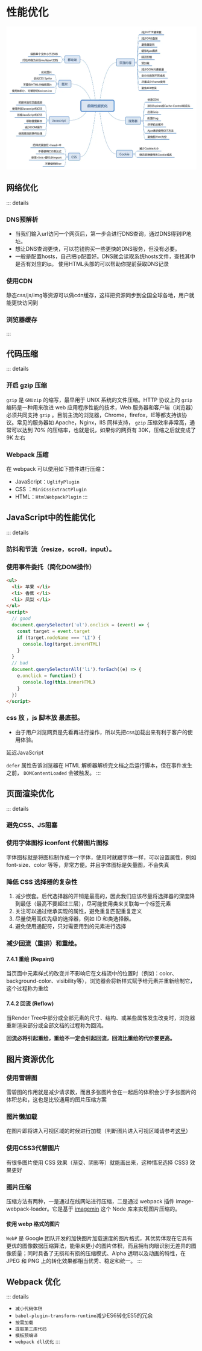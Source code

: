 # 性能优化

![雅虎军规](./img/yahu.png)

## 网络优化

::: details

### DNS预解析

*   当我们输入url访问一个网页后，第一步会进行DNS查询，通过DNS得到IP地址。
*   想让DNS查询更快，可以花钱购买一些更快的DNS服务，但没有必要。
*   一般是配置hosts，自己把ip配置好。DNS就会读取系统hosts文件，查找其中是否有对应的ip。 使用HTML头部的<link rel='dns-prefetch' href='…' />可以帮助你提前获取DNS记录

### 使用CDN

静态css/js/img等资源可以做cdn缓存，这样把资源同步到全国全球各地，用户就能更快访问到

### 浏览器缓存

:::

## 代码压缩

::: details

### 开启 gzip 压缩

`gzip` 是 `GNUzip` 的缩写，最早用于 UNIX 系统的文件压缩。HTTP 协议上的 `gzip` 编码是一种用来改进 web 应用程序性能的技术，Web 服务器和客户端（浏览器）必须共同支持 `gzip` 。目前主流的浏览器，Chrome，firefox，IE等都支持该协议。常见的服务器如 Apache，Nginx，IIS 同样支持， `gzip` 压缩效率非常高，通常可以达到 70% 的压缩率，也就是说，如果你的网页有 30K，压缩之后就变成了 9K 左右

### Webpack 压缩

在 webpack 可以使用如下插件进行压缩：

*   JavaScript：`UglifyPlugin`
*   CSS ：`MiniCssExtractPlugin`
*   HTML：`HtmlWebpackPlugin`
:::

## JavaScript中的性能优化

::: details

### 防抖和节流（resize，scroll，input）。

### 使用事件委托（简化DOM操作）

```html
<ul>
  <li> 苹果 </li>
  <li> 香蕉 </li>
  <li> 凤梨 </li>
</ul> ​
<script>
  // good
  document.querySelector('ul').onclick = (event) => {
    const target = event.target
    if (target.nodeName === 'LI') {
      console.log(target.innerHTML)
    }
  }​
  // bad
  document.querySelectorAll('li').forEach((e) => {
    e.onclick = function() {
      console.log(this.innerHTML)
    }
  })
</script>
```

### css 放 ，js 脚本放 最底部。

*   由于用户浏览网页是先看再进行操作，所以先把css加载出来有利于客户的使用体验。

延迟JavaScript

`defer` 属性告诉浏览器在 HTML 解析器解析完文档之后运行脚本，但在事件发生之前， `DOMContentLoaded` 会被触发。
:::

## 页面渲染优化

::: details

### 避免CSS、JS阻塞

### 使用字体图标 iconfont 代替图片图标

字体图标就是将图标制作成一个字体，使用时就跟字体一样，可以设置属性，例如 font-size、color 等等，非常方便。并且字体图标是矢量图，不会失真

### 降低 CSS 选择器的复杂性

1.  减少嵌套。后代选择器的开销是最高的，因此我们应该尽量将选择器的深度降到最低（最高不要超过三层），尽可能使用类来关联每一个标签元素
1.  关注可以通过继承实现的属性，避免重复匹配重复定义
1.  尽量使用高优先级的选择器，例如 ID 和类选择器。
1.  避免使用通配符，只对需要用到的元素进行选择

### 减少回流（重排）和重绘。

#### 7.4.1 重绘 (Repaint)

当页面中元素样式的改变并不影响它在文档流中的位置时（例如：color、background-color、visibility等），浏览器会将新样式赋予给元素并重新绘制它，这个过程称为重绘

#### 7.4.2 回流 (Reflow)

当Render Tree中部分或全部元素的尺寸、结构、或某些属性发生改变时，浏览器重新渲染部分或全部文档的过程称为回流。

**回流必将引起重绘，重绘不一定会引起回流，回流比重绘的代价要更高。**

## 图片资源优化

### 使用雪碧图

雪碧图的作用就是减少请求数，而且多张图片合在一起后的体积会少于多张图片的体积总和，这也是比较通用的图片压缩方案

### 图片懒加载

在图片即将进入可视区域的时候进行加载（判断图片进入可视区域请参考[这里](https://juejin.cn/post/7178783712363708475#heading-28)）

### 使用CSS3代替图片

有很多图片使用 CSS 效果（渐变、阴影等）就能画出来，这种情况选择 CSS3 效果更好

### 图片压缩

压缩方法有两种，一是通过在线网站进行压缩，二是通过 webpack 插件 image-webpack-loader。它是基于 [imagemin](https://link.juejin.cn/?target=https%3A%2F%2Flink.segmentfault.com%2F%3Fenc%3D6SFBEjb9%2FrzIZGfOUStOJw%3D%3D.%2Bf0Zw4j1CQG%2B3h9FDEUcmMrWACqiCYz06EmP4BxMagRAdgpHKY5LqwmVWYq9L%2FENvVhS9SUbVatpPn6kZMHKp%2B%2FxXnsenceQ5QcMKwcb8ks%3D) 这个 Node 库来实现图片压缩的。

#### 使用 webp 格式的图片

`WebP` 是 Google 团队开发的加快图片加载速度的图片格式，其优势体现在它具有更优的图像数据压缩算法，能带来更小的图片体积，而且拥有肉眼识别无差异的图像质量；同时具备了无损和有损的压缩模式、Alpha 透明以及动画的特性，在 JPEG 和 PNG 上的转化效果都相当优秀、稳定和统一。
:::

## Webpack 优化

::: details
*   `减小代码体积`
*   `babel-plugin-transform-runtime`减少ES6转化ES5的冗余
*   `按需加载`
*   `提取第三库代码`
*   `模板预编译`
*   `webpack dll优化`
:::
